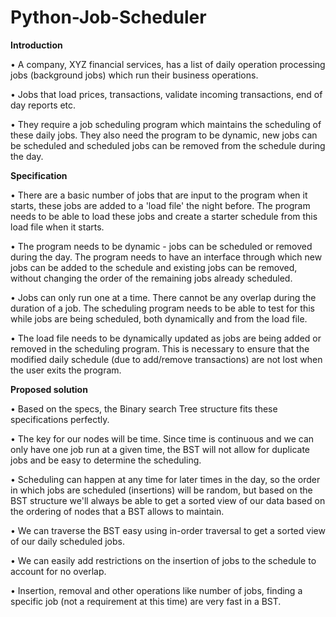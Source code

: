# Python-Job-Scheduler


**Introduction**

•	A company, XYZ financial services, has a list of daily operation processing jobs (background jobs) which run their business operations.

•	Jobs that load prices, transactions, validate incoming transactions, end of day reports etc.

•	They require a job scheduling program which maintains the scheduling of these daily jobs. They also need the program to be dynamic, new jobs can be scheduled and scheduled jobs can be removed from the schedule during the day.

**Specification**

•	There are a basic number of jobs that are input to the program when it starts, these jobs are added to a 'load file' the night before. The program needs to be able to load these jobs and create a starter schedule from this load file when it starts.

•	The program needs to be dynamic - jobs can be scheduled or removed during the day. The program needs to have an interface through which new jobs can be added to the schedule and existing jobs can be removed, without changing the order of the remaining jobs already scheduled.

•	Jobs can only run one at a time. There cannot be any overlap during the duration of a job. The scheduling program needs to be able to test for this while jobs are being scheduled, both dynamically and from the load file.

•	The load file needs to be dynamically updated as jobs are being added or removed in the scheduling program. This is necessary to ensure that the modified daily schedule (due to add/remove transactions) are not lost when the user exits the program.

**Proposed solution**

•	Based on the specs, the Binary search Tree structure fits these specifications perfectly.

•	The key for our nodes will be time. Since time is continuous and we can only have one job run at a given time, the BST will not allow for duplicate jobs and be easy to determine the scheduling.

•	Scheduling can happen at any time for later times in the day, so the order in which jobs are scheduled (insertions) will be random, but based on the BST structure we'll always be able to get a sorted view of our data based on the ordering of nodes that a BST allows to maintain.

•	We can traverse the BST easy using in-order traversal to get a sorted view of our daily scheduled jobs.

•	We can easily add restrictions on the insertion of jobs to the schedule to account for no overlap.

•	Insertion, removal and other operations like number of jobs, finding a specific job (not a requirement at this time) are very fast in a BST.

